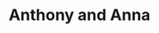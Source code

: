 ---
title: Anthony and Anna
year: 1928
opening_date: 1928-11-20
closing_date: 
layout: productions
image:
image_caption:
image_credit:
playbill:
category:
Theatre: Theatre Jacksonville
cast:
  Anna Penn: Alix Gress
  Anthony Fair: Charles Murchison
  Lady Cynthia Speedwell: Frances A. Ewell
  James Jago: Howard Harkisheimer
  Hubert Dunwoody: John R. Osborne
  Fred: Douglas Haygood
  George: Thomas Snowden
  Jacob Penn: W. R. Carter
crew:
  Director: Mrs. William Macklin
  Stage Manager: Frances Blackwell
understudies:
orchestra:
external_links:
---